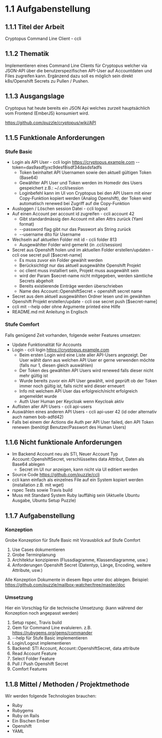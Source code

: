 # 1.1 Aufgabenstellung

## 1.1.1 Titel der Arbeit

Cryptopus Command Line Client - ccli

## 1.1.2 Thematik

Implementieren eines Command Line Clients für Cryptopus welcher via JSON-API über die benutzerspezifischen API-User auf Accountdaten und Files zugreifen kann. Ergänzend dazu soll es möglich sein direkt k8s/Openshift Secrets zu Pullen / Pushen.

## 1.1.3 Ausgangslage

Cryptopus hat heute bereits ein JSON Api welches zurzeit hauptsächlich vom Frontend (EmberJS) konsumiert wird. 

https://github.com/puzzle/cryptopus/wiki/API 

## 1.1.5 Funktionale Anforderungen

### Stufe Basic

* Login als API User - ccli login https://cryptopus.example.com --token=das9asdfjyxc9desf8isdf34dasdsfadfs
  * Token beinhaltet API Usernamen sowie den aktuell gültigen Token (Base64)
  * Gewählter API User und Token werden im Homedir des Users gespeichert z.B.: ~/.ccli/session
  * Loginbefehl kann im UI von Cryptopus bei den API Usern mit einer Copy-Funktion kopiert werden (Analog Openshift), der Token wird automatisch renewed bei Zugriff auf die Copy-Funktion
* Ausloggen / Löschen session Datei - ccli logout
* Auf einen Account per account id zugreifen - ccli account 42
  * Gibt standardmässig den Account mit allen Attrs zurück (Yaml format)
  * --password flag gibt nur das Passwort als String zurück
  * --username dito für Username
* Wechseln auf aktuellen Folder mit id - ccli folder 813
  * Ausgewählter Folder wird gemerkt (in .ccli/session)
* Secret aus Openshift holen und im aktuellen Folder erstellen/updaten - ccli ose secret pull [$secret-name]
  * Es muss zuvor ein Folder gewählt werden
  * Berücksichtigt nur das aktuell ausgewählte Openshift Projekt
  * oc client muss installiert sein, Projekt muss ausgewählt sein
  * wird der Param $secret-name nicht mitgegeben, werden sämtliche Secrets abgeholt
  * Bereits existierende Einträge werden überschrieben
  * Name des Account::OpenshiftSecret = openshift secret name
* Secret aus dem aktuell ausgewählten Ordner lesen und im gewählten Openshift Projekt erstellen/update - ccli ose secret push [$secret-name]
* ccli mit --help oder ohne Argumente printed eine Hilfe
* README.md mit Anleitung in Englisch

### Stufe Comfort

Falls genügend Zeit vorhanden, folgende weiter Features umsetzen:

* Update Funktionalität für Accounts
* Login - ccli login https://cryptopus.example.com
  * Beim ersten Login wird eine Liste aller API-Users angezeigt. Der User wählt dann aus welchen API User er gerne verwenden möchte (falls nur 1, diesen gleich auswählen)
  * Der Token des gewählten API Users wird renewed falls dieser nicht mehr gültig ist
  * Wurde bereits zuvor ein API User gewählt, wird geprüft ob der Token immer noch gültig ist, falls nicht wird dieser erneuert
  * Info mit welchem API User das erfolgreich/nicht erfolgreich angemeldet wurde
  * Auth User Human per Keycloak wenn Keycloak aktiv
* Auflisten aller API Users - ccli api-users
* Auswählen eines anderen API Users - ccli api-user 42 (id oder alternativ auch namen bob-adfd42)
* Falls bei einem der Actions die Auth per API User failed, den API Token renewen (benötigt Benutzer/Passwort des Human Users)

## 1.1.6 Nicht funktionale Anforderungen

* Im Backend Account neu als STI, Neuer Account Typ Account::OpenshiftSecret, verschlüsseltes data Attribut, Daten als Base64 ablegen
  * Secret im UI nur anzeigen, kann nicht via UI editiert werden
* Source Code https://github.com/puzzle/ccli
* ccli kann einfach als einzelnes File auf ein System kopiert werden (installation z.B. mit wget)
* rspec Tests sowie Travis build
* Muss mit Standard System Ruby lauffähig sein (Aktuelle Ubuntu Ausgabe, Ubuntu Setup Puzzle)

## 1.1.7 Aufgabenstellung

### Konzeption

Grobe Konzeption für Stufe Basic mit Vorausblick auf Stufe Comfort

1. Use Cases dokumentieren
1. Grobe Terminplanung
1. Architektur konzipieren (Flussdiagramme, Klassendiagramme, usw.)
1. Anforderungen Openshift Secret (Datentyp, Länge, Encoding, weitere Attribute, usw.)

Alle Konzeption Dokumente in diesem Repo unter doc ablegen. Beispiel: https://github.com/puzzle/mailbox-watcher/tree/master/doc

### Umsetzung

Hier ein Vorschlag für die technische Umsetzung: (kann während der Konzeption noch angepasst werden)

1. Setup rspec, Travis build
1. Gem für Command Line evaluieren. z.B. https://rubygems.org/gems/commander
1. --help für Stufe Basic implementieren
1. Login/Logout implementieren
1. Backend: STI Account, Account::OpenshiftSecret, data attribute
1. Read Account Feature
1. Select Folder Feature
1. Pull / Push Openshift Secret
1. Comfort Features

## 1.1.8 Mittel / Methoden / Projektmethode
 
Wir werden folgende Technologien brauchen:

* Ruby
* Rubygems
* Ruby on Rails
* Ein Bischen Ember
* Openshift
* YAML
